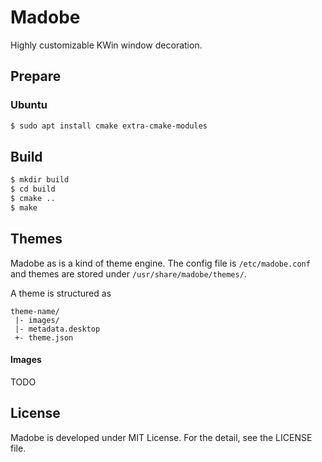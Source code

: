 Madobe
======

Highly customizable KWin window decoration.

Prepare
-------

### Ubuntu

```sh
$ sudo apt install cmake extra-cmake-modules
```

Build
-----

```sh
$ mkdir build
$ cd build
$ cmake ..
$ make
```

Themes
------

Madobe as is a kind of theme engine. The config file is `/etc/madobe.conf` and
themes are stored under `/usr/share/madobe/themes/`.

A theme is structured as

```
theme-name/
 |- images/
 |- metadata.desktop
 +- theme.json
```
#### Images

TODO

License
-------

Madobe is developed under MIT License. For the detail, see the LICENSE file.
